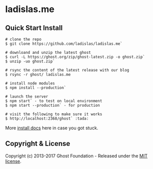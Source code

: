 # ladislas.me

## Quick Start Install

```
# clone the repo
$ git clone https://github.com/ladislas/ladislas.me`

# downloand and unzip the latest ghost
$ curl -L https://ghost.org/zip/ghost-latest.zip -o ghost.zip`
$ unzip -uo ghost.zip`

# rsync the content of the latest release with our blog
$ rsync -r ghost/ ladislas.me

# install node modules
$ npm install --production`

# launch the server
$ npm start` - to test on local environment
$ npm start --production` - for production

# visit the following to make sure it works
$ http://localhost:2368/ghost` :tada:
```

More [install docs](http://support.ghost.org/installation/) here in case you got stuck.

## Copyright & License

Copyright (c) 2013-2017 Ghost Foundation - Released under the [MIT license](LICENSE).
